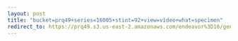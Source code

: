 ```yaml
---
layout: post
title: "bucket=prq49+series=16005+stint=92+view=video+what=specimen"
redirect_to: https://prq49.s3.us-east-2.amazonaws.com/endeavor%3D16/genomes/stage%3D0%2Bwhat%3Dgenerated/stint%3D92/series%3D16005/a%3Dgenome%2Bcriteria%3Dabundance%2Bmorph%3Dwildtype%2Bproc%3D0%2Bseries%3D16005%2Bstint%3D92%2Bthread%3D0%2Bvariation%3Dmaster%2Bext%3D.json.gz
---
```

